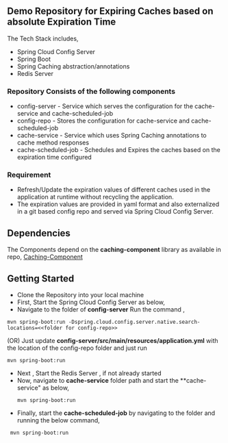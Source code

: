 ## Demo Repository for Expiring Caches based on absolute Expiration Time
The Tech Stack includes,
* Spring Cloud Config Server
* Spring Boot
* Spring Caching abstraction/annotations
* Redis Server


### Repository Consists of the following components
* config-server         - Service which serves the configuration for the cache-service and cache-scheduled-job
* config-repo           - Stores the configuration for cache-service and cache-scheduled-job
* cache-service         - Service which uses Spring Caching annotations to cache method responses 
* cache-scheduled-job   - Schedules and Expires the caches based on the expiration time configured

### Requirement
* Refresh/Update the expiration values of different caches
  used in the application at runtime without recycling the application.
* The expiration values are provided in yaml format and 
  also externalized in a git based config repo and served via Spring Cloud Config Server.

## Dependencies
   The Components depend on the **caching-component** library as available in repo, [Caching-Component](https://github.com/gsamartian/caching-component)
   
   
## Getting Started
* Clone the Repository into your local machine
* First, Start the Spring Cloud Config Server as below,
 * Navigate to the folder of **config-server**
  Run the command ,
  ```
  mvn spring-boot:run -Dspring.cloud.config.server.native.search-locations=<<folder for config-repo>>
  ```
  (OR) Just update **config-server/src/main/resources/application.yml** with the location of the config-repo folder
  and just run
  ```
  mvn spring-boot:run
  ```
* Next , Start the Redis Server , if not already started
* Now, navigate to **cache-service** folder path and start the **cache-service" as below,
	```
   mvn spring-boot:run
   ```
* Finally, start the **cache-scheduled-job** by navigating to the folder and running the below command,
```
 mvn spring-boot:run
 ```

